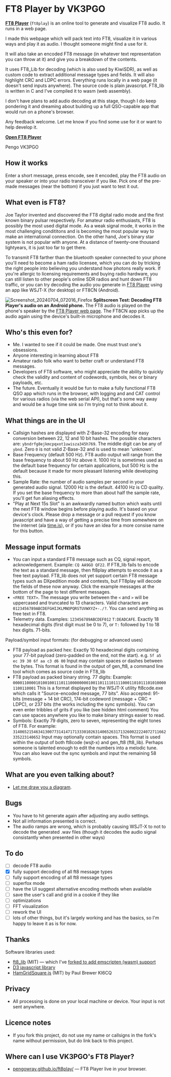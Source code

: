 # FT8 Player by VK3PGO

**[FT8 Player](https://pengowray.github.io/ft8play/)** (`ft8play`) is an online tool to generate and visualize FT8 audio. It runs in a web page.

I made this webpage which will pack text into FT8, visualize it in various ways and play it as audio. I thought someone might find a use for it.

It will also take an encoded FT8 message (in whatever text representation you can throw at it) and give you a breakdown of the contents.

It uses FT8_Lib for decoding (which is also used by KiwiSDR), as well as custom code to extract additional message types and fields. It will also highlight CRC and LDPC errors. Everything runs locally in a web page (it doesn't send inputs anywhere). The source code is plain javascript. FT8_lib is written in C and I've compiled it to wasm (web assembly).

I don't have plans to add audio decoding at this stage, though I do keep pondering it and dreaming about building up a full QSO-capable app that would run on a phone's browser.

Any feedback welcome. Let me know if you find some use for it or want to help develop it.

**[Open FT8 Player](https://pengowray.github.io/ft8play/)**

Pengo VK3PGO


## How it works

Enter a short message, press encode, see it encoded, play the FT8 audio on your speaker or into your radio transceiver if you like. Pick one of the pre-made messages (near the bottom) if you just want to test it out.

## What even is FT8?

Joe Taylor invented and discovered the FT8 digital radio mode and the first known binary pulsar respectively. For amateur radio enthusiasts, FT8 is possibly the most used digital mode. As a weak signal mode, it works in the most challenging condititons and is becoming the most popular way to make an international connection. On the other hand, Joe's binary star system is not popular with anyone. At a distance of twenty-one thousand lightyears, it is just too far to get there.

To transmit FT8 farther than the bluetooth speaker connected to your phone you'll need to become a ham radio licensee, which you can do by tricking the right people into believing you understand how photons really work. If you're allergic to licensing requirements and buying radio hardware, you can still listen to other people's online SDR radios and hunt down FT8 traffic, or you can try decoding the audio you generate in [FT8 Player](https://pengowray.github.io/ft8play/) using an app like WSJT-X (for desktop) or FT8CN (Android).

![Screenshot_20240704_072016_Firefox](https://github.com/pengowray/ft8play/assets/800133/1796e807-ed9d-46cf-9dc5-476e4973a823)
**Splitscreen Test: Decoding FT8 Player's audio on an Android phone.** The FT8 audio is played on the phone's speaker by the [FT8 Player web page](https://pengowray.github.io/ft8play/). The FT8CN app picks up the audio again using the device's built-in microphone and decodes it.

## Who's this even for?
- Me. I wanted to see if it could be made. One must trust one's obsessions.
- Anyone interesting in learning about FT8
- Amateur radio folk who want to better craft or understand FT8 messages.
- Developers of FT8 software, who might appreciate the ability to quickly check the validity and content of codewords, symbols, hex or binary payloads, etc.
- The future. Eventually it would be fun to make a fully functional FT8 QSO app which runs in the browser, with logging and and CAT control for various radios (via the web serial API), but that's some way away and would be a huge time sink so I'm trying not to think about it.

## What things are in the UI

- Callsign hashes are displayed with Z-Base-32 encoding for easy conversion between 22, 12 and 10 bit hashes. The possible characters are: `ybndrfg8ejkmcpqxot1uwisza345h769`. The middle digit can be any of `ybnd`. Zero `0` is not valid Z-Base-32 and is used to mean 'unknown'.
- Base Frequency (default 500 Hz). FT8 audio output will range from the base frequency to about 50 Hz above it. 1000 Hz is sometimes used as the default base frequency for certain applications, but 500 Hz is the default because it made for more pleasant listening while developing this.
- Sample Rate: the number of audio samples per second in your generated audio signal. 12000 Hz is the default. 44100 Hz is CD quality. If you set the base frequency to more than about half the sample rate, you'll get fun aliasing effects.
- "Play at Next 15s Slot" is an awkwardly named button which waits until the next FT8 window begins before playing audio. It's based on your device's clock. Please drop a message or a pull request if you know javascript and have a way of getting a precise time from somewhere on the internet (ala [time.is](https://time.is/)), or if you have an idea for a more consise name for this button.

## Message input formats

- You can input a standard FT8 message such as CQ, signal report, acknowledgement. Example: `CQ AA9GO QF22`. If FT8_lib fails to encode the text as a standard message, then ft8play attempts to encode it as a free text payload. FT8_lib does not yet support certain FT8 message types such as DXpedition mode and contests, but FT8play will decode the fields of these now anyway. Click the example messages at the bottom of the page to test different messages.
- `<FREE TEXT>`. The message you write between the `<` and `>` will be uppercased and truncated to 13 characters. Valid characters are ` 0123456789ABCDEFGHIJKLMNOPQRSTUVWXYZ+-./?`. You can send anything as free text in FT8.
- Telemetry data. Examples: `123456789ABCDEF012` `T:DEADCAFE`. Exactly 18 hexadecimal digits (first digit must be 0 to 7), or `T:` followed by 1 to 18 hex digits. 71-bits.
 
Payload/symbol input formats: (for debugging or advanced uses)
- FT8 payload as packed hex: Exactly 10 hexadecimal digits containing your 77-bit payload (zero-padded on the end, not the start). e.g. `5f a5 ec 39 30 6f aa c3 d6 00` Input may contain spaces or dashes between the bytes. This format is found in the output of gen_ft8, a command line tool which comes as source code in FT8_lib
- FT8 payload as packed binary string. 77 digits: Example: `00001100001010010011101110000000010011011110111100011010111010100001100110001` This is a format displayed by the WSJT-X utility ft8code.exe which calls it "Source-encoded message, 77 bits". Also accepted: 91-bits (message + 14 bit CRC), 174-bit codeword (message + CRC + LDPC), or 237 bits (the works including the sync symbols). You can even enter tribbles of grits if you like (see hidden html comment) <!-- (Tribbles of grits resemble 237 regular binary bits, but they're not regular at all because they're still Gray coded bits [grits], in groups of 3 bits [tribbles]. This mode takes 79 gray coded tribbles which are formed by directly translating the FT8 message's symbols (labeled 0 to 7 as pitch increases) to their naive binary values and concatinating them together without realizing you were meant to map them out of their gray code values to ordinary non-graycode base 2 binary first. I'm not sure why I'm even mentioning this optional input mode because if anyone uses it it's because they skipped the documentaiton, not because they read it. The grits can be detected because of the sync symbols are wrong. It might be fun to detect the use of grits even when there's no sync symbols by using the CRC or parity data but ft8play doesn't do that right now because how much free time do you think I have? The only reward will be getting to delete this part of the comment once I do it. Also If I add support for non-graycoded symbols I can delete this line.) --> You can use spaces anywhere you like to make binary strings easier to read.
- Symbols: Exactly 79 digits, zero to seven, representing the eight tones of FT8. For example: `3140652154634130077314147171333010263140652631713260022224072711662335223140652` Input may optionally contain spaces. This format is used within the output of both ft8code (wsjt-x) and gen_ft8 (ft8_lib). Perhaps someone is talented enough to edit the numbers into a melodic tune. You can also leave out the sync symbols and input the remaining 58 symbols.

## What are you even talking about?
- [Let me draw you a diagram](https://pengowray.github.io/ft8play/).

## Bugs
- You have to hit generate again after adjusting any audio settings.
- Not all information presented is correct.
- The audio ramps are wrong, which is probably causing WSJT-X to not to decode the generated .wav files (though it decodes the audio signal consistantly when presented in other ways)

## To do
- [ ] decode FT8 audio
- [X] fully support decoding of all ft8 message types
- [ ] fully support encoding of all ft8 message types
- [ ] superfox mode
- [ ] have the UI suggest alternative encoding methods when available
- [ ] save the user's call and grid in a cookie if they like
- [ ] optimizations
- [ ] FFT visualization
- [ ] rework the UI
- [ ] lots of other things, but it's largely working and has the basics, so I'm happy to leave it as is for now.

## Thanks

Software libraries used:
 - [ft8_lib](https://github.com/kgoba/ft8_lib) (MIT) — which I've [forked to add emscripten (wasm) support](https://github.com/pengowray/ft8_lib/tree/ft8_wasm)
 - [D3 javascript library](https://d3js.org/)
 - [HamGridSquare.js](https://gist.github.com/stephenhouser/4ad8c1878165fc7125cb547431a2bdaa) (MIT) by Paul Brewer KI6CQ

## Privacy
- All processing is done on your local machine or device. Your input is not sent anywhere.

## Licence notes
- If you fork this project, do not use my name or callsigns in the fork's name without permission, but do link back to this project.

## Where can I use VK3PGO's FT8 Player? 
- [pengowray.github.io/ft8play/](https://pengowray.github.io/ft8play/) — FT8 Player live in your browser.
